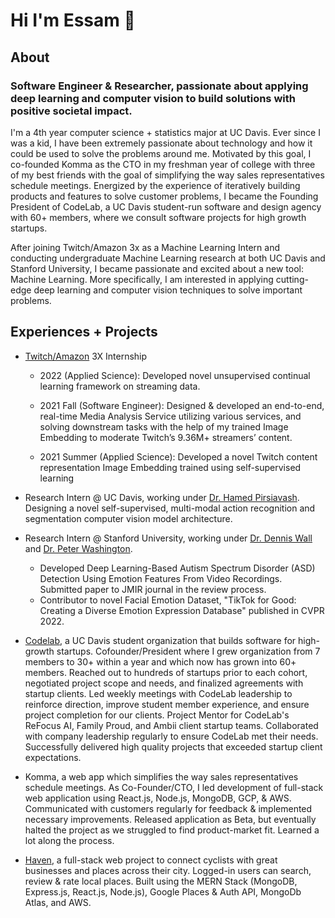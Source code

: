 # Hi I'm Essam 👋

## About

### Software Engineer & Researcher, passionate about applying deep learning and computer vision to build solutions with positive societal impact.

I'm a 4th year computer science + statistics major at UC Davis. Ever since I was a kid, I have been extremely passionate about technology and how it could be used to solve the problems around me. Motivated by this goal, I co-founded Komma as the CTO in my freshman year of college with three of my best friends with the goal of simplifying the way sales representatives schedule meetings. Energized by the experience of iteratively building products and features to solve customer problems, I became the Founding President of CodeLab, a UC Davis student-run software and design agency with 60+ members, where we consult software projects for high growth startups. 

After joining Twitch/Amazon 3x as a Machine Learning Intern and conducting undergraduate Machine Learning research at both UC Davis and Stanford University, I became passionate and excited about a new tool: Machine Learning. More specifically, I am interested in applying cutting-edge deep learning and computer vision techniques to solve important problems. 

## Experiences + Projects

- [Twitch/Amazon](https://www.twitch.tv/) 3X Internship
  - 2022 (Applied Science): Developed novel unsupervised continual learning framework on streaming data.

  - 2021 Fall (Software Engineer): Designed & developed an end-to-end, real-time Media Analysis Service utilizing various services, and solving downstream tasks with the help of my trained Image Embedding to moderate Twitch’s 9.36M+ streamers’ content.

  - 2021 Summer (Applied Science): Developed a novel Twitch content representation Image Embedding trained using self-supervised learning

- Research Intern @ UC Davis, working under [Dr. Hamed Pirsiavash](https://web.cs.ucdavis.edu/~hpirsiav/). Designing a novel self-supervised, multi-modal action recognition and segmentation computer vision model architecture.

- Research Intern @ Stanford University, working under [Dr. Dennis Wall](https://profiles.stanford.edu/dennis-wall) and [Dr. Peter Washington](https://peterwashington.github.io/). 
  - Developed Deep Learning-Based Autism Spectrum Disorder (ASD) Detection Using Emotion Features From Video Recordings. Submitted paper to JMIR journal in the review process. 
  - Contributor to novel Facial Emotion Dataset, "TikTok for Good: Creating a Diverse Emotion Expression Database" published in CVPR 2022.

- [Codelab](https://codelabdavis.com/), a UC Davis student organization that builds software for high-growth startups. Cofounder/President where I grew organization from 7 members to 30+ within a year and which now has grown into 60+ members. Reached out to hundreds of startups prior to each cohort, negotiated project scope and needs, and finalized agreements with startup clients. Led weekly meetings with CodeLab leadership to reinforce direction, improve student member experience, and ensure project completion for our clients. Project Mentor for CodeLab's ReFocus AI, Family Proud, and Ambii client startup teams. Collaborated with company leadership regularly to ensure CodeLab met their needs. Successfully delivered high quality projects that exceeded startup client expectations.

- Komma, a web app which simplifies the way sales representatives schedule meetings. As Co-Founder/CTO, I led development of full-stack web application using React.js, Node.js, MongoDB, GCP, & AWS. Communicated with customers regularly for feedback & implemented necessary improvements. Released application as Beta, but eventually halted the project as we struggled to find product-market fit. Learned a lot along the process.

- [Haven](https://github.com/essamsleiman/Haven), a full-stack web project to connect cyclists with great businesses and places across their city. Logged-in users can search, review & rate local places. Built using the MERN Stack (MongoDB, Express.js, React.js, Node.js), Google Places & Auth API, MongoDb Atlas, and AWS.

<!--
**essamsleiman/essamsleiman** is a ✨ _special_ ✨ repository because its `README.md` (this file) appears on your GitHub profile.

Here are some ideas to get you started:

- 🔭 I’m currently working on ...
- 🌱 I’m currently learning ...
- 👯 I’m looking to collaborate on ...
- 🤔 I’m looking for help with ...
- 💬 Ask me about ...
- 📫 How to reach me: ...
- 😄 Pronouns: ...
- ⚡ Fun fact: ...
-->
